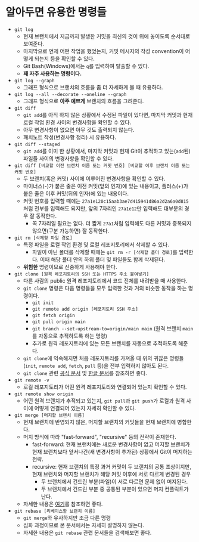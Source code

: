 # 알아두면 유용한 명령들
* `git log`
  * 현재 브랜치에서 지금까지 발생한 커밋을 최신의 것이 위에 놓이도록 순서대로 보여준다.
  * 마지막으로 언제 어떤 작업을 했었는지, 커밋 메시지의 작성 convention이 어떻게 되는지 등을 확인할 수 있다.
  * Git Bash(Windows)에서는 `q`를 입력하여 탈출할 수 있다.
  * **꽤 자주 사용하는 명령이다.**
* `git log --graph`
  * 그래프 형식으로 브랜치의 흐름을 좀 더 자세하게 볼 때 유용하다.
* `git log --all --decorate --oneline --graph`
  * 그래프 형식으로 **아주 예쁘게** 브랜치의 흐름을 그려준다.
* `git diff`
  * `git add`를 아직 하지 않은 상황에서 수정된 파일이 있다면, 마지막 커밋과 현재 로컬 작업 환경 사이의 변경사항을 확인할 수 있다.
  * 아무 변경사항이 없으면 아무 것도 출력되지 않는다.
  * 패치노트 작성(변경사항 정리) 시 유용하다.
* `git diff --staged`
  * `git add`를 이미 한 상황에서, 마지막 커밋과 현재 Git이 추적하고 있는(`add`된) 파일들 사이의 변경사항을 확인할 수 있다.
* `git diff [비교할 이전 브랜치 이름 또는 커밋 번호] [비교할 이후 브랜치 이름 또는 커밋 번호]`
  * 두 브랜치(혹은 커밋) 사이에 이루어진 변경사항을 확인할 수 있다.
  * 마이너스(-)가 붙은 줄은 이전 커밋(앞의 인자)에 있는 내용이고, 플러스(+)가 붙은 줄은 이후 커밋(뒤의 인자)에 있는 내용이다.
  * 커밋 번호를 입력할 때에는 `27a1e120c15aab3ae7d415941d86a2d2a6a0d815`처럼 전부를 입력해도 되지만, 앞의 7자리인 `27a1e12`만 입력해도 대부분의 경우 잘 동작한다.
    * 꼭 7자리일 필요는 없다. 더 짧게 `27a1`처럼 입력해도 다른 커밋과 중복되지 않으면(구분 가능하면) 잘 동작한다.
* `git rm [삭제할 파일 경로]`
  * 특정 파일을 로컬 작업 환경 및 로컬 레포지토리에서 삭제할 수 있다.
    * 파일이 아닌 폴더를 삭제할 때에는 `git rm -r [삭제할 폴더 경로]`를 입력한다. 이때 해당 폴더 안의 하위 폴더 및 파일들도 함께 삭제된다.
  * **위험한** 명령이므로 신중하게 사용해야 한다.
* `git clone [원격 레포지토리의 SSH 또는 HTTPS 주소 붙여넣기]`
  * 다른 사람의 public 원격 레포지토리에서 코드 전체를 내려받을 때 사용한다.
  * `git clone` 명령은 다음 명령들을 모두 입력한 것과 거의 비슷한 동작을 하는 명령이다.
    * `git init`
    * `git remote add origin [레포지토리 SSH 주소]`
    * `git fetch origin`
    * `git pull origin main`
    * `git branch --set-upstream-to=origin/main main` (원격 브랜치 `main`를 자동으로 추적하도록 하는 명령)
    * 추가로 원격 레포지토리에 있는 모든 브랜치를 자동으로 추적하도록 해준다.
  * `git clone`에 익숙해지면 처음 레포지토리를 가져올 때 위의 귀찮은 명령들(`init`, `remote add`, `fetch`, `pull` 등)을 전부 입력하지 않아도 된다.
  * `git clone` 관련 [공식 문서](https://git-scm.com/docs/git-clone) 및 [한글 문서](https://www.lainyzine.com/ko/article/git-clone-command/)를 참조하면 좋다.
* `git remote -v`
  * 로컬 레포지토리가 어떤 원격 레포지토리와 연결되어 있는지 확인할 수 있다.
* `git remote show origin`
  * 어떤 원격 브랜치가 추적되고 있는지, `git pull`과 `git push`가 로컬과 원격 사이에 어떻게 연결되어 있는지 자세히 확인할 수 있다.
* `git merge [머지할 브랜치 이름]`
  * 현재 브랜치에 반영되지 않은, 머지할 브랜치의 커밋들을 현재 브랜치에 병합한다.
  * 머지 방식에 따라 "fast-forward", "recursive" 등의 전략이 존재한다.
    * fast-forward: 현재 브랜치에는 새로운 변경사항이 없고 머지할 브랜치가 현재 브랜치보다 앞서나간(새 변경사항이 추가된) 상황에서 Git이 머지하는 전략.
    * recursive: 현재 브랜치의 특정 과거 커밋이 두 브랜치의 공통 조상이지만, 현재 브랜치와 머지할 브랜치가 해당 커밋 이후에 서로 다르게 변경된 경우
      * 두 브랜치에서 건드린 부분(파일)이 서로 다르면 문제 없이 머지된다.
      * 두 브랜치에서 건드린 부분 중 공통된 부분이 있으면 머지 컨플릭트가 난다.
   * 자세한 내용은 [여기](https://www.geeksforgeeks.org/merge-strategies-in-git/)를 참조하면 좋다.
* `git rebase [리베이스할 브랜치 이름]`
  * `git merge`와 유사하지만 조금 다른 명령
  * 심화 과정이므로 본 문서에서는 자세히 설명하지 않는다.
  * 자세한 내용은 `git rebase` 관련 문서들을 검색해보면 좋다.
